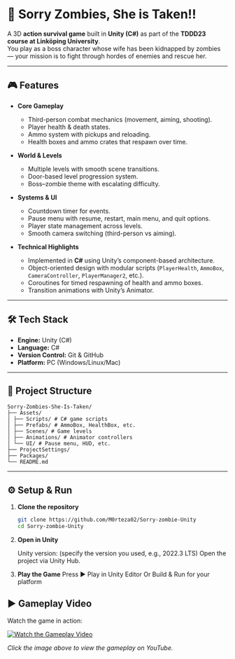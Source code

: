 
# 🧟 Sorry Zombies, She is Taken!!  

A 3D **action survival game** built in **Unity (C#)** as part of the **TDDD23 course at Linköping University**.  
You play as a boss character whose wife has been kidnapped by zombies — your mission is to fight through hordes of enemies and rescue her.  

---

## 🎮 Features  

- **Core Gameplay**  
  - Third-person combat mechanics (movement, aiming, shooting).  
  - Player health & death states.  
  - Ammo system with pickups and reloading.  
  - Health boxes and ammo crates that respawn over time.  

- **World & Levels**  
  - Multiple levels with smooth scene transitions.  
  - Door-based level progression system.  
  - Boss–zombie theme with escalating difficulty.  

- **Systems & UI**  
  - Countdown timer for events.  
  - Pause menu with resume, restart, main menu, and quit options.  
  - Player state management across levels.  
  - Smooth camera switching (third-person vs aiming).  

- **Technical Highlights**  
  - Implemented in **C#** using Unity’s component-based architecture.  
  - Object-oriented design with modular scripts (`PlayerHealth`, `AmmoBox`, `CameraController`, `PlayerManager2`, etc.).  
  - Coroutines for timed respawning of health and ammo boxes.  
  - Transition animations with Unity’s Animator.  

---

## 🛠️ Tech Stack  

- **Engine:** Unity (C#)  
- **Language:** C#  
- **Version Control:** Git & GitHub  
- **Platform:** PC (Windows/Linux/Mac)  

---

## 📂 Project Structure
    Sorry-Zombies-She-Is-Taken/
    ├── Assets/
    │ ├── Scripts/ # C# game scripts
    │ ├── Prefabs/ # AmmoBox, HealthBox, etc.
    │ ├── Scenes/ # Game levels
    │ ├── Animations/ # Animator controllers
    │ └── UI/ # Pause menu, HUD, etc.
    ├── ProjectSettings/
    ├── Packages/
    └── README.md

---

## ⚙️ Setup & Run  

1. **Clone the repository**  
   ```bash
   git clone https://github.com/M0rteza02/Sorry-zombie-Unity
   cd Sorry-zombie-Unity
2. **Open in Unity**

    Unity version: (specify the version you used, e.g., 2022.3 LTS)
    Open the project via Unity Hub.

3. **Play the Game**
    Press ▶ Play in Unity Editor
    Or Build & Run for your platform


## ▶ Gameplay Video  

Watch the game in action:

[![Watch the Gameplay Video](https://img.youtube.com/vi/QYkIG9cZtSo/0.jpg)](https://youtu.be/QYkIG9cZtSo)

*Click the image above to view the gameplay on YouTube.*
